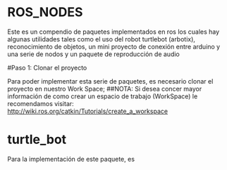 # ROS_NODES
Este es un compendio de paquetes implementados en ros los cuales hay algunas utilidades tales como el uso del robot turtlebot (arbotix), reconocimiento de objetos, un mini proyecto de conexión entre arduino y una serie de nodos y un paquete de reproducción de audio

#Paso 1: Clonar el proyecto

Para poder implementar esta serie de paquetes, es necesario clonar el proyecto en nuestro Work Space; 
##NOTA: Si desea concer mayor información de como crear un espacio de trabajo (WorkSpace) le recomendamos visitar: http://wiki.ros.org/catkin/Tutorials/create_a_workspace

# turtle_bot

Para la implementación de este paquete, es 

